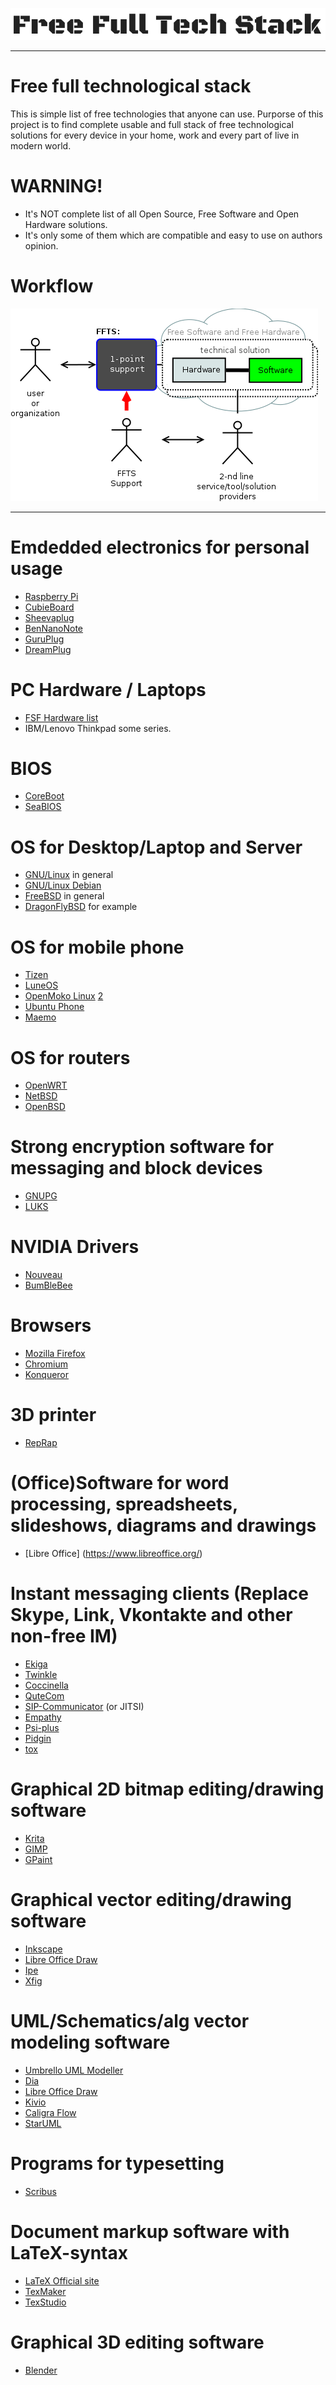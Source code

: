 ![Free Full Technological Stack](https://raw.githubusercontent.com/mn3m0nic/ffts/master/img/ffts_text.png)
***

Free full technological stack
=============================

This is simple list of free technologies that anyone can use.
Purporse of this project is to find complete usable and 
full stack of free technological solutions for every device 
in your home, work and every part of live in modern world.

# WARNING!

- It's NOT complete list of all Open Source, Free Software and
Open Hardware solutions.
- It's only some of them which are compatible and easy to use
on authors opinion.



Workflow
========
![Shematics](https://raw.githubusercontent.com/mn3m0nic/ffts/master/img/FFTS_main.png "FFTS")
***


Emdedded electronics for personal usage
=======================================
* [Raspberry Pi](http://www.raspberrypi.org/)
* [CubieBoard](http://cubieboard.org/)
* [Sheevaplug](http://en.wikipedia.org/wiki/SheevaPlug)
* [BenNanoNote](http://en.qi-hardware.com/wiki/Ben_NanoNote)
* [GuruPlug](http://en.wikipedia.org/wiki/GuruPlug)
* [DreamPlug](http://www.globalscaletechnologies.com/c-5-dreamplugs.aspx)

PC Hardware / Laptops
=====================
* [FSF Hardware list](http://www.fsf.org/resources/hw/endorsement/respects-your-freedom)
* IBM/Lenovo Thinkpad some series.

BIOS
====
* [CoreBoot](http://www.coreboot.org/)
* [SeaBIOS](http://www.seabios.org/SeaBIOS)

OS for Desktop/Laptop and Server
================================
* [GNU/Linux](http://www.linuxfoundation.org/) in general
* [GNU/Linux Debian](https://www.debian.org/)
* [FreeBSD](https://www.freebsd.org) in general
* [DragonFlyBSD](http://www.dragonflybsd.org/) for example

OS for mobile phone
===================
* [Tizen](https://www.tizen.org)
* [LuneOS](http://www.webos-ports.org/)
* [OpenMoko Linux](http://wiki.openmoko.org/wiki/Main_Page) [2](http://en.wikipedia.org/wiki/Openmoko_Linux)
* [Ubuntu Phone](http://www.ubuntu.com/phone)
* [Maemo](http://maemo.org/)

OS for routers
==============
* [OpenWRT](https://openwrt.org/)
* [NetBSD](http://www.netbsd.org/)
* [OpenBSD](http://www.openbsd.org/)

Strong encryption software for messaging and block devices
==========================================================
* [GNUPG](https://www.gnupg.org/)
* [LUKS](https://code.google.com/p/cryptsetup/)

NVIDIA Drivers
==============
* [Nouveau](http://nouveau.freedesktop.org/wiki/)
* [BumBleBee](http://bumblebee-project.org/)

Browsers
========
* [Mozilla Firefox](https://www.mozilla.org)
* [Chromium](https://www.chromium.org/)
* [Konqueror](https://konqueror.org/)

3D printer
==========
* [RepRap](http://reprap.org/)

(Office)Software for word processing, spreadsheets, slideshows, diagrams and drawings
=====================================================================================
* [Libre Office] (https://www.libreoffice.org/)


Instant messaging clients (Replace Skype, Link, Vkontakte and other non-free IM)
================================================================================
* [Ekiga](http://www.ekiga.org/)
* [Twinkle](http://mfnboer.home.xs4all.nl/twinkle/index.html)
* [Coccinella](http://thecoccinella.org/)
* [QuteCom](http://qutecom.org/)
* [SIP-Communicator](https://jitsi.org/) (or JITSI)
* [Empathy](https://wiki.gnome.org/action/show/Apps/Empathy)
* [Psi-plus](http://psi-plus.com/)
* [Pidgin](https://www.pidgin.im/)
* [tox](https://tox.im)

Graphical 2D bitmap editing/drawing software
=============================================
* [Krita](https://krita.org/)
* [GIMP](http://www.gimp.org/)
* [GPaint](https://www.gnu.org/software/gpaint/)

Graphical vector editing/drawing software
==========================================
* [Inkscape](https://inkscape.org/)
* [Libre Office Draw](http://www.libreoffice.org/discover/draw/)
* [Ipe](http://ipe7.sourceforge.net/)
* [Xfig](http://www.xfig.org/)

UML/Schematics/alg vector modeling software
===========================================
* [Umbrello UML Modeller](http://sourceforge.net/projects/uml/)
* [Dia](http://sourceforge.net/projects/dia-installer/)
* [Libre Office Draw](http://www.libreoffice.org/discover/draw/)
* [Kivio](http://www.koffice.org/kivio/)
* [Caligra Flow](https://www.calligra.org/flow/)
* [StarUML](http://sourceforge.net/projects/staruml/)

Programs for typesetting
========================
* [Scribus](http://scribus.net/)

Document markup software with LaTeX-syntax
==========================================
* [LaTeX Official site](http://latex-project.org/)
* [TexMaker](http://www.xm1math.net/texmaker/)
* [TexStudio](http://sourceforge.net/projects/texstudio/)

Graphical 3D editing software
=============================
* [Blender](http://www.blender.org/)

